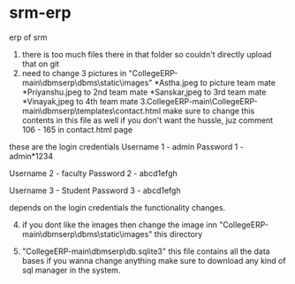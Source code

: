 # srm-erp
erp of srm

1. there is too much files there in that folder so couldn't directly upload that on git
2. need to change 3 pictures in "CollegeERP-main\dbmserp\dbms\static\images"
            *Astha.jpeg to picture team mate
            *Priyanshu.jpeg to 2nd team mate 
            *Sanskar,jpeg to 3rd team mate
            *Vinayak,jpeg to 4th team mate
3.CollegeERP-main\CollegeERP-main\dbmserp\templates\contact.html make sure to change this contents in this file as well 
    if you don't want the hussle, juz comment 106 - 165 in contact.html page

these are the login credentials 
Username 1 - admin
Password 1 - admin*1234

Username 2 - faculty
Password 2 - abcd1efgh

Username 3 - Student
Password 3 - abcd1efgh

depends on the login credentials the functionality changes.

4. if you dont like the images then change the image inn "CollegeERP-main\dbmserp\dbms\static\images" this directory

5. "CollegeERP-main\dbmserp\db.sqlite3" this file contains all the data bases if you wanna change anything make sure to download any kind of sql manager in the system. 
